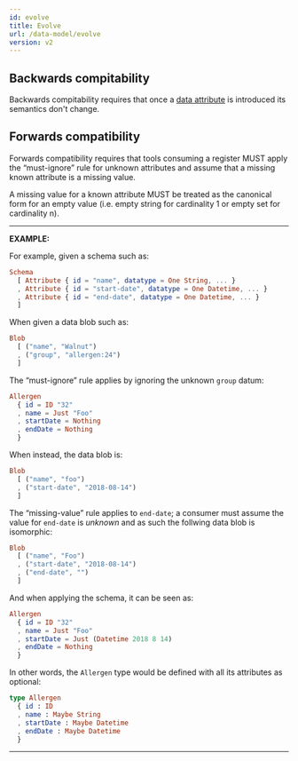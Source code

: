 ```yaml
---
id: evolve
title: Evolve
url: /data-model/evolve
version: v2
---
```


<!--
[Schema](/glossary/schema) evolution depends on two pillars: backwards
compatibility and forwards compatibility.
-->

## Backwards compitability

Backwards compitability requires that once a [data
attribute](/glossary/attribute) is introduced its semantics don't change.


## Forwards compatibility

Forwards compatibility requires that tools consuming a register MUST apply the
“must-ignore” rule for unknown attributes and assume that a missing known
attribute is a missing value.

A missing value for a known attribute MUST be treated as the canonical form
for an empty value (i.e. empty string for cardinality 1 or empty set for
cardinality n).

***
**EXAMPLE:**

For example, given a schema such as:

```elm
Schema
  [ Attribute { id = "name", datatype = One String, ... }
  , Attribute { id = "start-date", datatype = One Datetime, ... }
  , Attribute { id = "end-date", datatype = One Datetime, ... }
  ]
```

When given a data blob such as:

```elm
Blob
  [ ("name", "Walnut")
  , ("group", "allergen:24")
  ]
```

The “must-ignore” rule applies by ignoring the unknown `group` datum:

```elm
Allergen
  { id = ID "32"
  , name = Just "Foo"
  , startDate = Nothing
  , endDate = Nothing
  }
```


When instead, the data blob is:

```elm
Blob
  [ ("name", "foo")
  , ("start-date", "2018-08-14")
  ]
```

The “missing-value” rule applies to `end-date`; a consumer must assume the
value for `end-date` is _unknown_ and as such the follwing data blob is
isomorphic:


```elm
Blob
  [ ("name", "Foo")
  , ("start-date", "2018-08-14")
  , ("end-date", "")
  ]
```

And when applying the schema, it can be seen as:

```elm
Allergen
  { id = ID "32"
  , name = Just "Foo"
  , startDate = Just (Datetime 2018 8 14)
  , endDate = Nothing
  }
```

In other words, the `Allergen` type would be defined with all its attributes
as optional:

```elm
type Allergen
  { id : ID
  , name : Maybe String
  , startDate : Maybe Datetime
  , endDate : Maybe Datetime
  }
```

***
